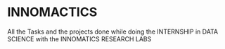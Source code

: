 # INNOMACTICS

All the Tasks and the projects done while doing the INTERNSHIP in DATA SCIENCE with the INNOMATICS RESEARCH LABS
